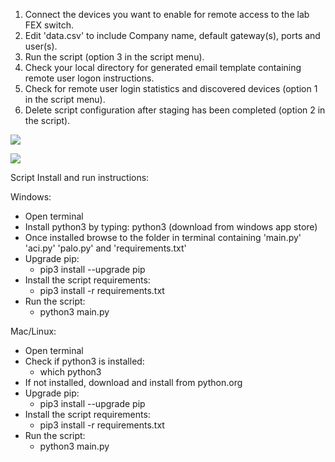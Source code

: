 1. Connect the devices you want to enable for remote access to the lab FEX switch.
2. Edit 'data.csv' to include Company name, default gateway(s), ports and user(s).
3. Run the script (option 3 in the script menu).
4. Check your local directory for generated email template containing remote user logon instructions.
5. Check for remote user login statistics and discovered devices (option 1 in the script menu).
6. Delete script configuration after staging has been completed (option 2 in the script).

![](create.gif)

![](output.gif)

Script Install and run instructions:

Windows:

* Open terminal
* Install python3 by typing: python3 (download from windows app store)
* Once installed browse to the folder in terminal containing 'main.py' 'aci.py' 'palo.py' and 'requirements.txt'
* Upgrade pip:
    * pip3 install --upgrade pip
* Install the script requirements:
    * pip3 install -r requirements.txt
* Run the script:
    * python3 main.py

Mac/Linux:

* Open terminal
* Check if python3 is installed:
    * which python3
* If not installed, download and install from python.org
* Upgrade pip:
    * pip3 install --upgrade pip
* Install the script requirements:
    * pip3 install -r requirements.txt
* Run the script:
    * python3 main.py
